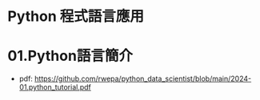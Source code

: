 # Python 程式語言應用

# 01.Python語言簡介

+ pdf: https://github.com/rwepa/python_data_scientist/blob/main/2024-01.python_tutorial.pdf
